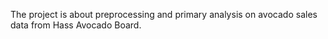 The project is about preprocessing and primary analysis on avocado sales data from Hass Avocado Board.
